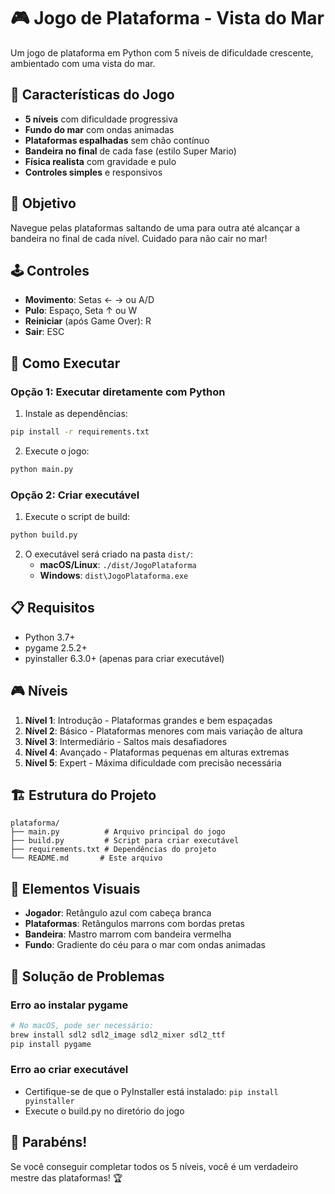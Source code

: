 # 🎮 Jogo de Plataforma - Vista do Mar

Um jogo de plataforma em Python com 5 níveis de dificuldade crescente, ambientado com uma vista do mar.

## 🌊 Características do Jogo

- **5 níveis** com dificuldade progressiva
- **Fundo do mar** com ondas animadas
- **Plataformas espalhadas** sem chão contínuo
- **Bandeira no final** de cada fase (estilo Super Mario)
- **Física realista** com gravidade e pulo
- **Controles simples** e responsivos

## 🎯 Objetivo

Navegue pelas plataformas saltando de uma para outra até alcançar a bandeira no final de cada nível. Cuidado para não cair no mar!

## 🕹️ Controles

- **Movimento**: Setas ← → ou A/D
- **Pulo**: Espaço, Seta ↑ ou W
- **Reiniciar** (após Game Over): R
- **Sair**: ESC

## 🚀 Como Executar

### Opção 1: Executar diretamente com Python

1. Instale as dependências:
```bash
pip install -r requirements.txt
```

2. Execute o jogo:
```bash
python main.py
```

### Opção 2: Criar executável

1. Execute o script de build:
```bash
python build.py
```

2. O executável será criado na pasta `dist/`:
   - **macOS/Linux**: `./dist/JogoPlataforma`
   - **Windows**: `dist\JogoPlataforma.exe`

## 📋 Requisitos

- Python 3.7+
- pygame 2.5.2+
- pyinstaller 6.3.0+ (apenas para criar executável)

## 🎮 Níveis

1. **Nível 1**: Introdução - Plataformas grandes e bem espaçadas
2. **Nível 2**: Básico - Plataformas menores com mais variação de altura
3. **Nível 3**: Intermediário - Saltos mais desafiadores
4. **Nível 4**: Avançado - Plataformas pequenas em alturas extremas
5. **Nível 5**: Expert - Máxima dificuldade com precisão necessária

## 🏗️ Estrutura do Projeto

```
plataforma/
├── main.py          # Arquivo principal do jogo
├── build.py         # Script para criar executável
├── requirements.txt # Dependências do projeto
└── README.md       # Este arquivo
```

## 🎨 Elementos Visuais

- **Jogador**: Retângulo azul com cabeça branca
- **Plataformas**: Retângulos marrons com bordas pretas
- **Bandeira**: Mastro marrom com bandeira vermelha
- **Fundo**: Gradiente do céu para o mar com ondas animadas

## 🐛 Solução de Problemas

### Erro ao instalar pygame
```bash
# No macOS, pode ser necessário:
brew install sdl2 sdl2_image sdl2_mixer sdl2_ttf
pip install pygame
```

### Erro ao criar executável
- Certifique-se de que o PyInstaller está instalado: `pip install pyinstaller`
- Execute o build.py no diretório do jogo

## 🎉 Parabéns!

Se você conseguir completar todos os 5 níveis, você é um verdadeiro mestre das plataformas! 🏆